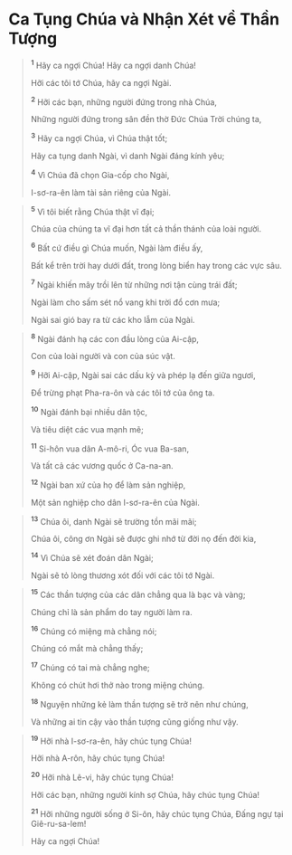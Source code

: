 # Ca Tụng Chúa và Nhận Xét về Thần Tượng

> <sup><b>1</b></sup> Hãy ca ngợi Chúa! Hãy ca ngợi danh Chúa!
> 
> Hỡi các tôi tớ Chúa, hãy ca ngợi Ngài.
> 
> <sup><b>2</b></sup> Hỡi các bạn, những người đứng trong nhà Chúa,
> 
> Những người đứng trong sân đền thờ Ðức Chúa Trời chúng ta,
> 
> <sup><b>3</b></sup> Hãy ca ngợi Chúa, vì Chúa thật tốt;
> 
> Hãy ca tụng danh Ngài, vì danh Ngài đáng kính yêu;
> 
> <sup><b>4</b></sup> Vì Chúa đã chọn Gia-cốp cho Ngài,
> 
> I-sơ-ra-ên làm tài sản riêng của Ngài.
>


> <sup><b>5</b></sup> Vì tôi biết rằng Chúa thật vĩ đại;
> 
> Chúa của chúng ta vĩ đại hơn tất cả thần thánh của loài người.
> 
> <sup><b>6</b></sup> Bất cứ điều gì Chúa muốn, Ngài làm điều ấy,
> 
> Bất kể trên trời hay dưới đất, trong lòng biển hay trong các vực sâu.
> 
> <sup><b>7</b></sup> Ngài khiến mây trồi lên từ những nơi tận cùng trái đất;
> 
> Ngài làm cho sấm sét nổ vang khi trời đổ cơn mưa;
> 
> Ngài sai gió bay ra từ các kho lẫm của Ngài.
>


> <sup><b>8</b></sup> Ngài đánh hạ các con đầu lòng của Ai-cập,
> 
> Con của loài người và con của súc vật.
> 
> <sup><b>9</b></sup> Hỡi Ai-cập, Ngài sai các dấu kỳ và phép lạ đến giữa ngươi,
> 
> Ðể trừng phạt Pha-ra-ôn và các tôi tớ của ông ta.
> 
> <sup><b>10</b></sup> Ngài đánh bại nhiều dân tộc,
> 
> Và tiêu diệt các vua mạnh mẽ;
> 
> <sup><b>11</b></sup> Si-hôn vua dân A-mô-ri, Óc vua Ba-san,
> 
> Và tất cả các vương quốc ở Ca-na-an.
> 
> <sup><b>12</b></sup> Ngài ban xứ của họ để làm sản nghiệp,
> 
> Một sản nghiệp cho dân I-sơ-ra-ên của Ngài.
>


> <sup><b>13</b></sup> Chúa ôi, danh Ngài sẽ trường tồn mãi mãi;
> 
> Chúa ôi, công ơn Ngài sẽ được ghi nhớ từ đời nọ đến đời kia,
> 
> <sup><b>14</b></sup> Vì Chúa sẽ xét đoán dân Ngài;
> 
> Ngài sẽ tỏ lòng thương xót đối với các tôi tớ Ngài.
>


> <sup><b>15</b></sup> Các thần tượng của các dân chẳng qua là bạc và vàng;
> 
> Chúng chỉ là sản phẩm do tay người làm ra.
> 
> <sup><b>16</b></sup> Chúng có miệng mà chẳng nói;
> 
> Chúng có mắt mà chẳng thấy;
> 
> <sup><b>17</b></sup> Chúng có tai mà chẳng nghe;
> 
> Không có chút hơi thở nào trong miệng chúng.
> 
> <sup><b>18</b></sup> Nguyện những kẻ làm thần tượng sẽ trở nên như chúng,
> 
> Và những ai tin cậy vào thần tượng cũng giống như vậy.
>


> <sup><b>19</b></sup> Hỡi nhà I-sơ-ra-ên, hãy chúc tụng Chúa!
> 
> Hỡi nhà A-rôn, hãy chúc tụng Chúa!
> 
> <sup><b>20</b></sup> Hỡi nhà Lê-vi, hãy chúc tụng Chúa!
> 
> Hỡi các bạn, những người kính sợ Chúa, hãy chúc tụng Chúa!
> 
> <sup><b>21</b></sup> Hỡi những người sống ở Si-ôn, hãy chúc tụng Chúa, Ðấng ngự tại Giê-ru-sa-lem!
> 
> Hãy ca ngợi Chúa!
>

